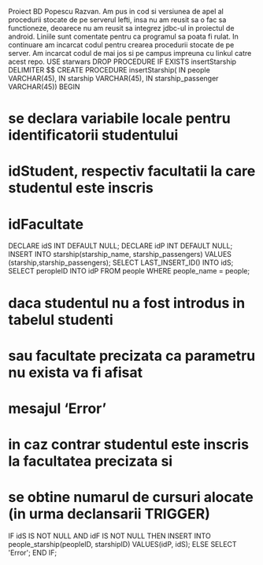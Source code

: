 Proiect BD Popescu Razvan.
Am pus in cod si versiunea de apel al procedurii stocate de pe serverul lefti, insa nu am reusit sa o fac sa functioneze, deoarece nu am reusit sa integrez jdbc-ul in proiectul de android. Liniile sunt comentate pentru ca programul sa poata fi rulat.
In continuare am incarcat codul pentru crearea procedurii stocate de pe server.
Am incarcat codul de mai jos si pe campus impreuna cu linkul catre acest repo.
USE starwars
DROP PROCEDURE IF EXISTS insertStarship
DELIMITER $$
CREATE PROCEDURE insertStarship(
IN people VARCHAR(45),
IN starship VARCHAR(45),
IN starship_passenger VARCHAR(45))
BEGIN
# se declara variabile locale pentru identificatorii studentului
# idStudent, respectiv facultatii la care studentul este inscris
# idFacultate
DECLARE idS INT DEFAULT NULL;
DECLARE idP INT DEFAULT NULL;
INSERT INTO starship(starship_name, starship_passengers)
VALUES (starship,starship_passengers);
SELECT LAST_INSERT_ID() INTO idS;
SELECT peropleID INTO idP
FROM people
WHERE people_name = people;
# daca studentul nu a fost introdus in tabelul studenti
# sau facultate precizata ca parametru nu exista va fi afisat
# mesajul ‘Error’
# in caz contrar studentul este inscris la facultatea precizata si
# se obtine numarul de cursuri alocate (in urma declansarii TRIGGER)
IF idS IS NOT NULL AND idF IS NOT NULL THEN
INSERT INTO people_starship(peopleID, starshipID)
VALUES(idP, idS);
ELSE
SELECT 'Error';
END IF;
